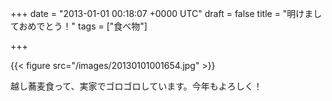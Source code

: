 
+++
date = "2013-01-01 00:18:07 +0000 UTC"
draft = false
title = "明けましておめでとう！"
tags = ["食べ物"]

+++


{{< figure src="/images/20130101001654.jpg"  >}}

越し蕎麦食って、実家でゴロゴロしています。今年もよろしく！


